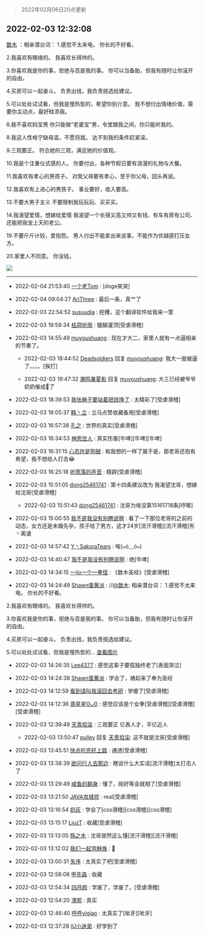 > 2022年02月06日20点更新
<link rel="stylesheet" href="https://cdn.jsdelivr.net/gh/taotie6/sampleJSON@main/css/photo_show.css">
<meta name="referrer" content="no-referrer" />


 ## 2022-02-03 12:32:08 

 [㪚木](https://www.coolapk.com/feed/33279122?shareKey=NTNlYTBlM2I5NWYxNjFmYjZmOWM~) ：相亲潜台词：
1.感觉不太来电。
你长的不好看。

2.我喜欢有眼缘的。
我喜欢长得帅的。

3.你喜欢我是你的事，拒绝与否是我的事。
你可以当备胎，但我有随时让你滚开的自由。

4.买房可以一起奋斗。
负责出钱，我负责挑选给建议。

5.可以处处试试看，但我是慢热型的<!--break-->，希望你别介意。
我不想付出情绪价值，需要你主动点，最好硅添我。

6.我不喜欢妈宝男
你只能做“老婆宝”男，令堂跟我之间，你只能听我的。

8.我这人性格宁缺毋滥，不愿将就。
达不到我的条件赶紧滚。

9.三观要正。
符合她的三观，满足她的价值观。

10.我是个注重仪式感的人。
你要付出，各种节假日要有浪漫的礼物与大餐。

11.我喜欢有孝心的男孩子。
对我父母要有孝心，至于你父母，回头再说。

12.我喜欢有上进心的男孩子。
事业要好，收入要高。

13.不要大男子主义
不要限制我玩玩玩、买买买。

14.我渴望爱情，想嫁给爱情
我渴望一个长得又高又帅又有钱、有车有房有公司、还能把我宠上天的老公。

19.不要斤斤计较，爱抱怨。
男人付出不能拿出来说事，不能作为优越感打压女方。

20.家里人不同意。
你没钱。 

<div class="album">
<img class="img-item" src="http://image.coolapk.com/feed/2019/0507/23/1081091_4660_4858@360x200.gif" />
</div>

 ------- 

- 2022-02-04 21:53:40 [一个老Tom](uid=1885797) : [doge笑哭] 

- 2022-02-04 09:04:27 [AriThree](uid=1560115) : 最后一条，真艹了 

- 2022-02-03 22:54:52 [susuudia](uid=683426) : 挖槽，这个翻译软件给我来一筐 

- 2022-02-03 19:59:34 [枯荷听雨](uid=1019728) : 醍醐灌顶[受虐滑稽] 

- 2022-02-03 14:55:49 [muyoushuang](uid=1921140) : 现在才大二，家里人就有一点逼相亲的节奏了。 

    - 2022-02-03 18:44:52 [Deadsoldiers](uid=2272770) 回复 [muyoushuang](uid=1921140): 我大一就被逼了。。。。[挨打] 

    - 2022-02-03 19:47:32 [潮鸣兼夏影](uid=2064950) 回复 [muyoushuang](uid=1921140): 大三已经被爷爷奶奶催成🐶了 

- 2022-02-03 18:39:53 [我张麻子要站着把钱挣了](uid=3517371) : 太精彩了[受虐滑稽] 

- 2022-02-03 18:05:37 [韩丶立](uid=682352) : 立马点赞收藏备用[受虐滑稽] 

- 2022-02-03 16:57:38 [孔之](uid=2621308) : 世界的真实[受虐滑稽] 

- 2022-02-03 16:34:53 [神恩世人](uid=1970151) : 真实伤害[牛啤][牛啤][牛啤] 

- 2022-02-03 16:31:15 [心态炸是狗贼](uid=3958183) : 和我想的一样了属于是，那老哥还抱有希望，我不想给人打击😂 

- 2022-02-03 16:25:18 [听雨落的声音](uid=3650984) : 精辟[受虐滑稽] 

- 2022-02-03 15:51:05 [dong25461741](uid=1268657) : 第十四条建议改为 我渴望沈哥，想嫁给沈哥[受虐滑稽] 

    - 2022-02-03 15:51:43 [dong25461741](uid=1268657) : 沈哥为啥没第15161718条[哼唧] 

- 2022-02-03 15:00:55 [我不是我没有别瞎说啊](uid=2231912) : 看了一下那位老哥的之前的动态，女方还是未婚先孕，孩子给了男方，这才24岁[流汗滑稽][流汗滑稽]🈶丶离谱 

- 2022-02-03 14:57:42 [Y丶SakuraTears](uid=11770841) : 唉(๑ó﹏ò๑) 

- 2022-02-03 14:40:47 [我不是我没有别瞎说啊](uid=2231912) : 绝[牛啤] 

- 2022-02-03 14:34:15 [一jio一个一拳怪](uid=1523025) : 《㪚木圣经》[受虐滑稽] 

- 2022-02-03 14:24:49 [Shawn蛋黄派](uid=2642278) : //<a class="feed-link-uname" href="/u/㪚木">@㪚木</a>: 相亲潜台词：
1.感觉不太来电。
你长的不好看。

2.我喜欢有眼缘的。
我喜欢长得帅的。

3.你喜欢我是你的事，拒绝与否是我的事。
你可以当备胎，但我有随时让你滚开的自由。

4.买房可以一起奋斗。
负责出钱，我负责挑选给建议。

5.可以处处试试看<!--break-->，但我是慢热型的...  <a class="feed-forward-pic" href="http://image.coolapk.com/feed/2019/0507/23/1081091_4660_4858@360x200.gif">查看图片</a> 

- 2022-02-03 14:26:35 [Lee4377](uid=17478447) : 感觉这辈子要孤独终老了[表面哭泣] 

- 2022-02-03 14:24:38 [Shawn蛋黄派](uid=2642278) : 学会了，裱起来了奉为圣经 

- 2022-02-03 14:12:59 [看到请叫我滚回去考研](uid=3241499) : 学傻了[受虐滑稽] 

- 2022-02-03 14:12:36 [周星星ʘᴗʘ](uid=1078199) : 感觉应该是个女拳[受虐滑稽][受虐滑稽][受虐滑稽] 

- 2022-02-03 12:39:49 [天青拾柒](uid=2874164) : 三观要正
亿表人才，平亿近人 

    - 2022-02-03 13:50:47 [pulley](uid=391132) 回复 [天青拾柒](uid=2874164): 这不就是沈哥[受虐滑稽] 

- 2022-02-03 13:45:51 [快点吃完好上路](uid=2452073) : 通透[受虐滑稽] 

- 2022-02-03 13:38:39 [欲问行人去那边](uid=826969) : 瞎说什么大实话[流汗滑稽]太打击人了 

- 2022-02-03 13:29:49 [咸鱼的翻身](uid=3945270) : 懂了，刚好等会就相了[受虐滑稽] 

- 2022-02-03 13:21:50 [JAVA攻城师](uid=1305871) : real[受虐滑稽] 

- 2022-02-03 13:16:54 [奶灰](uid=3784962) : 学会了[cos滑稽][cos滑稽][cos滑稽] 

- 2022-02-03 13:15:17 [LiuzT](uid=2145927) : 收藏[受虐滑稽] 

- 2022-02-03 13:13:05 [殇之木](uid=1085570) : 沈哥居然这么懂[流汗滑稽][流汗滑稽] 

- 2022-02-03 13:12:02 [我们一起骂魅族](uid=1068612) : 🤫 

- 2022-02-03 13:00:31 [失序](uid=1009107) : 太真实了吧[受虐滑稽] 

- 2022-02-03 12:58:08 [甲先森](uid=863032) : 收藏 

- 2022-02-03 12:54:34 [四月颜](uid=1340972) : 学废了，学废了。[受虐滑稽] 

- 2022-02-03 12:54:20 [濹邪](uid=1210426) : 真实 

- 2022-02-03 12:46:40 [呼呼yigiao](uid=3884903) : 太真实了[呲牙][呲牙] 

- 2022-02-03 12:37:28 [IU小迷弟](uid=2571083) : 好学到了 

